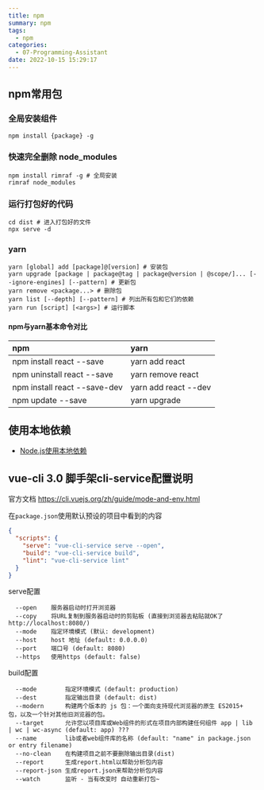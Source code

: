 ```yaml
---
title: npm
summary: npm
tags:
  - npm
categories:
  - 07-Programming-Assistant
date: 2022-10-15 15:29:17
---
```


## npm常用包

### 全局安装组件
```shell
npm install {package} -g 
```

### 快速完全删除 node_modules

```shell
npm install rimraf -g # 全局安装
rimraf node_modules
```

### 运行打包好的代码

```shell
cd dist # 进入打包好的文件
npx serve -d
```

### yarn

```shell
yarn [global] add [package]@[version] # 安装包
yarn upgrade [package | package@tag | package@version | @scope/]... [--ignore-engines] [--pattern] # 更新包
yarn remove <package...> # 删除包
yarn list [--depth] [--pattern] # 列出所有包和它们的依赖
yarn run [script] [<args>] # 运行脚本
```

#### npm与yarn基本命令对比

|npm|yarn|
|:---|:---|
| npm install react --save | yarn add react |
| npm uninstall react --save | yarn remove react |
| npm install react --save-dev | yarn add react --dev |
| npm update --save | yarn upgrade |

## 使用本地依赖

+ [Node.js使用本地依赖](https://www.cnblogs.com/blacklsle/p/14787684.html)


## vue-cli 3.0 脚手架cli-service配置说明

官方文档 https://cli.vuejs.org/zh/guide/mode-and-env.html

在`package.json`使用默认预设的项目中看到的内容

```json
{
  "scripts": {
    "serve": "vue-cli-service serve --open",
    "build": "vue-cli-service build",
    "lint": "vue-cli-service lint"
  }
}
```

serve配置

```text
  --open    服务器启动时打开浏览器
  --copy    将URL复制到服务器启动时的剪贴板 (直接到浏览器去粘贴就OK了 http://localhost:8080/)
  --mode    指定环境模式 (默认: development)
  --host    host 地址 (default: 0.0.0.0)
  --port    端口号 (default: 8080)
  --https   使用https (default: false)
```

build配置
```text
  --mode        指定环境模式 (default: production)
  --dest        指定输出目录 (default: dist)
  --modern      构建两个版本的 js 包：一个面向支持现代浏览器的原生 ES2015+ 包，以及一个针对其他旧浏览器的包。
  --target      允许您以项目库或Web组件的形式在项目内部构建任何组件 app | lib | wc | wc-async (default: app) ???
  --name        lib或者web组件库的名称 (default: "name" in package.json or entry filename)
  --no-clean    在构建项目之前不要删除输出目录(dist)
  --report      生成report.html以帮助分析包内容
  --report-json 生成report.json来帮助分析包内容
  --watch       监听 - 当有改变时 自动重新打包~
```

